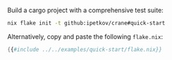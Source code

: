Build a cargo project with a comprehensive test suite:

```sh
nix flake init -t github:ipetkov/crane#quick-start
```

Alternatively, copy and paste the following `flake.nix`:

```nix
{{#include ../../examples/quick-start/flake.nix}}
```
